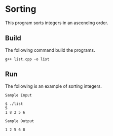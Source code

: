 # Sorting

This program sorts integers in an ascending order.

## Build

The following command build the programs.

```
g++ list.cpp -o list
```

## Run

The following is an example of sorting integers.


`Sample Input`
```
$ ./list
5
1 8 2 5 6
```

`Sample Output`
```
1 2 5 6 8
```